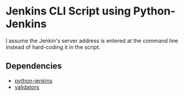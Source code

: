 # Jenkins CLI Script using Python-Jenkins

I assume the Jenkin's server address is entered at the command line instead of hard-coding it in the script.

## Dependencies

- [python-jenkins](https://github.com/openstack/python-jenkins)
- [validators](https://pypi.org/project/validators/)
